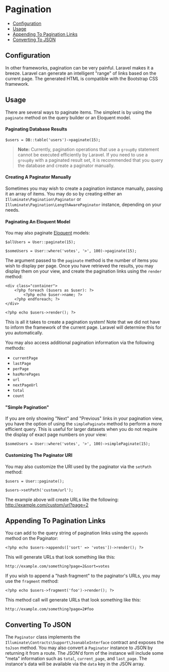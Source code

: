 # Pagination

- [Configuration](#configuration)
- [Usage](#usage)
- [Appending To Pagination Links](#appending-to-pagination-links)
- [Converting To JSON](#converting-to-json)

<a name="configuration"></a>
## Configuration

In other frameworks, pagination can be very painful. Laravel makes it a breeze. Laravel can generate an intelligent "range" of links based on the current page. The generated HTML is compatible with the Bootstrap CSS framework.

<a name="usage"></a>
## Usage

There are several ways to paginate items. The simplest is by using the `paginate` method on the query builder or an Eloquent model.

#### Paginating Database Results

	$users = DB::table('users')->paginate(15);

> **Note:** Currently, pagination operations that use a `groupBy` statement cannot be executed efficiently by Laravel. If you need to use a `groupBy` with a paginated result set, it is recommended that you query the database and create a paginator manually.

#### Creating A Paginator Manually

Sometimes you may wish to create a pagination instance manually, passing it an array of items. You may do so by creating either an `Illuminate\Pagination\Paginator` or `Illuminate\Pagination\LengthAwarePaginator` instance, depending on your needs.

#### Paginating An Eloquent Model

You may also paginate [Eloquent](/5.0/eloquent) models:

	$allUsers = User::paginate(15);

	$someUsers = User::where('votes', '>', 100)->paginate(15);

The argument passed to the `paginate` method is the number of items you wish to display per page. Once you have retrieved the results, you may display them on your view, and create the pagination links using the `render` method:

	<div class="container">
		<?php foreach ($users as $user): ?>
			<?php echo $user->name; ?>
		<?php endforeach; ?>
	</div>

	<?php echo $users->render(); ?>

This is all it takes to create a pagination system! Note that we did not have to inform the framework of the current page. Laravel will determine this for you automatically.

You may also access additional pagination information via the following methods:

- `currentPage`
- `lastPage`
- `perPage`
- `hasMorePages`
- `url`
- `nextPageUrl`
- `total`
- `count`

#### "Simple Pagination"

If you are only showing "Next" and "Previous" links in your pagination view, you have the option of using the `simplePaginate` method to perform a more efficient query. This is useful for larger datasets when you do not require the display of exact page numbers on your view:

	$someUsers = User::where('votes', '>', 100)->simplePaginate(15);

#### Customizing The Paginator URI

You may also customize the URI used by the paginator via the `setPath` method:

	$users = User::paginate();

	$users->setPath('custom/url');

The example above will create URLs like the following: http://example.com/custom/url?page=2

<a name="appending-to-pagination-links"></a>
## Appending To Pagination Links

You can add to the query string of pagination links using the `appends` method on the Paginator:

	<?php echo $users->appends(['sort' => 'votes'])->render(); ?>

This will generate URLs that look something like this:

	http://example.com/something?page=2&sort=votes

If you wish to append a "hash fragment" to the paginator's URLs, you may use the `fragment` method:

	<?php echo $users->fragment('foo')->render(); ?>

This method call will generate URLs that look something like this:

	http://example.com/something?page=2#foo

<a name="converting-to-json"></a>
## Converting To JSON

The `Paginator` class implements the `Illuminate\Contracts\Support\JsonableInterface` contract and exposes the `toJson` method. You may also convert a `Paginator` instance to JSON by returning it from a route. The JSON'd form of the instance will include some "meta" information such as `total`, `current_page`, and `last_page`. The instance's data will be available via the `data` key in the JSON array.